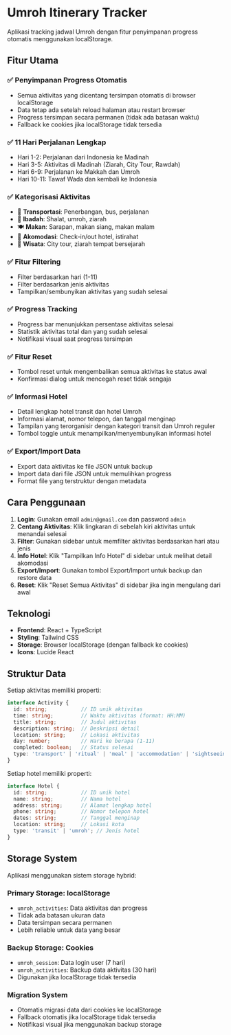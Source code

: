 # Umroh Itinerary Tracker

Aplikasi tracking jadwal Umroh dengan fitur penyimpanan progress otomatis menggunakan localStorage.

## Fitur Utama

### ✅ **Penyimpanan Progress Otomatis**
- Semua aktivitas yang dicentang tersimpan otomatis di browser localStorage
- Data tetap ada setelah reload halaman atau restart browser
- Progress tersimpan secara permanen (tidak ada batasan waktu)
- Fallback ke cookies jika localStorage tidak tersedia

### ✅ **11 Hari Perjalanan Lengkap**
- Hari 1-2: Perjalanan dari Indonesia ke Madinah
- Hari 3-5: Aktivitas di Madinah (Ziarah, City Tour, Rawdah)
- Hari 6-9: Perjalanan ke Makkah dan Umroh
- Hari 10-11: Tawaf Wada dan kembali ke Indonesia

### ✅ **Kategorisasi Aktivitas**
- 🚗 **Transportasi**: Penerbangan, bus, perjalanan
- 🕌 **Ibadah**: Shalat, umroh, ziarah
- 🍽️ **Makan**: Sarapan, makan siang, makan malam
- 🏨 **Akomodasi**: Check-in/out hotel, istirahat
- 📸 **Wisata**: City tour, ziarah tempat bersejarah

### ✅ **Fitur Filtering**
- Filter berdasarkan hari (1-11)
- Filter berdasarkan jenis aktivitas
- Tampilkan/sembunyikan aktivitas yang sudah selesai

### ✅ **Progress Tracking**
- Progress bar menunjukkan persentase aktivitas selesai
- Statistik aktivitas total dan yang sudah selesai
- Notifikasi visual saat progress tersimpan

### ✅ **Fitur Reset**
- Tombol reset untuk mengembalikan semua aktivitas ke status awal
- Konfirmasi dialog untuk mencegah reset tidak sengaja

### ✅ **Informasi Hotel**
- Detail lengkap hotel transit dan hotel Umroh
- Informasi alamat, nomor telepon, dan tanggal menginap
- Tampilan yang terorganisir dengan kategori transit dan Umroh reguler
- Tombol toggle untuk menampilkan/menyembunyikan informasi hotel

### ✅ **Export/Import Data**
- Export data aktivitas ke file JSON untuk backup
- Import data dari file JSON untuk memulihkan progress
- Format file yang terstruktur dengan metadata

## Cara Penggunaan

1. **Login**: Gunakan email `admin@gmail.com` dan password `admin`
2. **Centang Aktivitas**: Klik lingkaran di sebelah kiri aktivitas untuk menandai selesai
3. **Filter**: Gunakan sidebar untuk memfilter aktivitas berdasarkan hari atau jenis
4. **Info Hotel**: Klik "Tampilkan Info Hotel" di sidebar untuk melihat detail akomodasi
5. **Export/Import**: Gunakan tombol Export/Import untuk backup dan restore data
6. **Reset**: Klik "Reset Semua Aktivitas" di sidebar jika ingin mengulang dari awal

## Teknologi

- **Frontend**: React + TypeScript
- **Styling**: Tailwind CSS
- **Storage**: Browser localStorage (dengan fallback ke cookies)
- **Icons**: Lucide React

## Struktur Data

Setiap aktivitas memiliki properti:
```typescript
interface Activity {
  id: string;           // ID unik aktivitas
  time: string;         // Waktu aktivitas (format: HH:MM)
  title: string;        // Judul aktivitas
  description: string;  // Deskripsi detail
  location: string;     // Lokasi aktivitas
  day: number;          // Hari ke berapa (1-11)
  completed: boolean;   // Status selesai
  type: 'transport' | 'ritual' | 'meal' | 'accommodation' | 'sightseeing';
}
```

Setiap hotel memiliki properti:
```typescript
interface Hotel {
  id: string;           // ID unik hotel
  name: string;         // Nama hotel
  address: string;      // Alamat lengkap hotel
  phone: string;        // Nomor telepon hotel
  dates: string;        // Tanggal menginap
  location: string;     // Lokasi kota
  type: 'transit' | 'umroh'; // Jenis hotel
}
```

## Storage System

Aplikasi menggunakan sistem storage hybrid:

### **Primary Storage: localStorage**
- `umroh_activities`: Data aktivitas dan progress
- Tidak ada batasan ukuran data
- Data tersimpan secara permanen
- Lebih reliable untuk data yang besar

### **Backup Storage: Cookies**
- `umroh_session`: Data login user (7 hari)
- `umroh_activities`: Backup data aktivitas (30 hari)
- Digunakan jika localStorage tidak tersedia

### **Migration System**
- Otomatis migrasi data dari cookies ke localStorage
- Fallback otomatis jika localStorage tidak tersedia
- Notifikasi visual jika menggunakan backup storage
